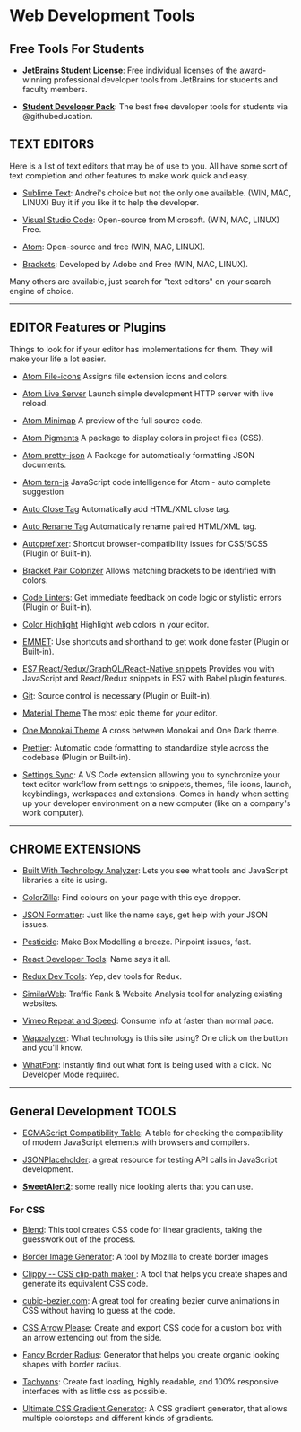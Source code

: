 # Web Development Tools

## Free Tools For Students

* [**JetBrains Student License**](https://www.jetbrains.com/student/):  Free individual licenses of the award-winning professional developer tools from JetBrains for students and faculty members.

* [**Student Developer Pack**](https://education.github.com/pack): The best free developer tools for students via @githubeducation.

## TEXT EDITORS

Here is a list of text editors that may be of use to you. All have some sort of text completion and other features to make work quick and easy.

* [Sublime Text](https://www.sublimetext.com/3): Andrei's choice but not the only one available. (WIN, MAC, LINUX) Buy it if you like it to help the developer.

* [Visual Studio Code](https://code.visualstudio.com/): Open-source from Microsoft. (WIN, MAC, LINUX) Free.

* [Atom](https://atom.io/): Open-source and free (WIN, MAC, LINUX).

* [Brackets](http://brackets.io/): Developed by Adobe and Free (WIN, MAC, LINUX).

Many others are available, just search for "text editors" on your search engine of choice.

---

## EDITOR Features or Plugins

Things to look for if your editor has implementations for them. They will make your life a lot easier.

* [Atom File-icons](https://atom.io/packages/file-icons) Assigns file extension icons and colors.

* [Atom Live Server](https://atom.io/packages/atom-live-server) Launch simple development HTTP server with live reload.

* [Atom Minimap](https://atom.io/packages/minimap) A preview of the full source code.

* [Atom Pigments](https://atom.io/packages/pigments) A package to display colors in project files (CSS).

* [Atom pretty-json](https://atom.io/packages/pretty-json) A Package for automatically formatting JSON documents.

* [Atom tern-js](https://atom.io/packages/atom-ternjs) JavaScript code intelligence for Atom - auto complete suggestion

* [Auto Close Tag](https://marketplace.visualstudio.com/items?itemName=formulahendry.auto-close-tag) Automatically add HTML/XML close tag.

* [Auto Rename Tag](https://marketplace.visualstudio.com/items?itemName=formulahendry.auto-rename-tag) Automatically rename paired HTML/XML tag.

* [Autoprefixer](https://atom.io/packages/autoprefixer): Shortcut browser-compatibility issues for CSS/SCSS (Plugin or Built-in).

* [Bracket Pair Colorizer](https://marketplace.visualstudio.com/items?itemName=CoenraadS.bracket-pair-colorizer) Allows matching brackets to be identified with colors.

* [Code Linters](https://github.com/collections/clean-code-linters): Get immediate feedback on code logic or stylistic errors (Plugin or Built-in).

* [Color Highlight](https://marketplace.visualstudio.com/items?itemName=naumovs.color-highlight) Highlight web colors in your editor.

* [EMMET](https://emmet.io/): Use shortcuts and shorthand to get work done faster (Plugin or Built-in).

* [ES7 React/Redux/GraphQL/React-Native snippets](https://marketplace.visualstudio.com/items?itemName=dsznajder.es7-react-js-snippets) Provides you with JavaScript and React/Redux snippets in ES7 with Babel plugin features.

* [Git](https://git-scm.com/): Source control is necessary (Plugin or Built-in).

* [Material Theme](https://marketplace.visualstudio.com/items?itemName=Equinusocio.vsc-material-theme) The most epic theme for your editor.

* [One Monokai Theme](https://marketplace.visualstudio.com/items?itemName=azemoh.one-monokai) A cross between Monokai and One Dark theme.

* [Prettier](https://prettier.io/): Automatic code formatting to standardize style across the codebase (Plugin or Built-in).

* [Settings Sync](https://github.com/shanalikhan/code-settings-sync/wiki/Setup-Guide): A VS Code extension allowing you to synchronize your text editor workflow from settings to snippets, themes, file icons, launch, keybindings, workspaces and extensions. Comes in handy when setting up your developer environment on a new computer (like on a company's work computer).

---

## CHROME EXTENSIONS

* [Built With Technology Analyzer](https://chrome.google.com/webstore/detail/builtwith-technology-prof/dapjbgnjinbpoindlpdmhochffioedbn?hl=en-US): Lets you see what tools and JavaScript libraries a site is using.

* [ColorZilla](https://chrome.google.com/webstore/detail/colorzilla/bhlhnicpbhignbdhedgjhgdocnmhomnp): Find colours on your page with this eye dropper.

* [JSON Formatter](https://chrome.google.com/webstore/detail/json-formatter/bcjindcccaagfpapjjmafapmmgkkhgoa): Just like the name says, get help with your JSON issues.

* [Pesticide](https://chrome.google.com/webstore/search/pesticide): Make Box Modelling a breeze. Pinpoint issues, fast.

* [React Developer Tools](https://chrome.google.com/webstore/detail/react-developer-tools/fmkadmapgofadopljbjfkapdkoienihi): Name says it all.

* [Redux Dev Tools](https://chrome.google.com/webstore/detail/redux-devtools/lmhkpmbekcpmknklioeibfkpmmfibljd): Yep, dev tools for Redux.

* [SimilarWeb](https://chrome.google.com/webstore/detail/similarweb-traffic-rank-w/hoklmmgfnpapgjgcpechhaamimifchmp): Traffic Rank & Website Analysis tool for analyzing existing websites.

* [Vimeo Repeat and Speed](https://chrome.google.com/webstore/detail/vimeo-repeat-speed/noonakfaafcdaagngpjehilgegefdima): Consume info at faster than normal pace.

* [Wappalyzer](https://chrome.google.com/webstore/detail/wappalyzer/gppongmhjkpfnbhagpmjfkannfbllamg): What technology is this site using? One click on the button and you'll know.

* [WhatFont](https://chrome.google.com/webstore/detail/whatfont/jabopobgcpjmedljpbcaablpmlmfcogm): Instantly find out what font is being used with a click. No Developer Mode required.

---

## General Development TOOLS

* [ECMAScript Compatibility Table](https://kangax.github.io/compat-table/es6/): A table for checking the compatibility of modern JavaScript elements with browsers and compilers.

* [JSONPlaceholder](https://jsonplaceholder.typicode.com/): a great resource for testing API calls in JavaScript development.

* [**SweetAlert2**](https://sweetalert2.github.io/?utm_content=buffer5396d&utm_medium=social&utm_source=facebook.com&utm_campaign=buffer): some really nice looking alerts that you can use.

### For CSS ###

* [Blend](http://colinkeany.com/blend/): This tool creates CSS code for linear gradients, taking the guesswork out of the process.

* [Border Image Generator](https://developer.mozilla.org/de/docs/Web/CSS/CSS_Background_and_Borders/Border-image_generator): A tool by Mozilla to create border images

* [Clippy -- CSS clip-path maker ](https://bennettfeely.com/clippy/): A tool that helps you create shapes and generate its equivalent CSS code.

* [cubic-bezier.com](http://cubic-bezier.com/#.17,.67,.83,.67): A great tool for creating bezier curve animations in CSS without having to guess at the code.

* [CSS Arrow Please](http://www.cssarrowplease.com/): Create and export CSS code for a custom box with an arrow extending out from the side.

* [Fancy Border Radius](https://9elements.github.io/fancy-border-radius/): Generator that helps you create organic looking shapes with border radius.

* [Tachyons](https://tachyons.io/): Create fast loading, highly readable, and 100% responsive interfaces with as little css as possible.

* [Ultimate CSS Gradient Generator](http://www.colorzilla.com/gradient-editor/): A CSS gradient generator, that allows multiple colorstops and different kinds of gradients.
